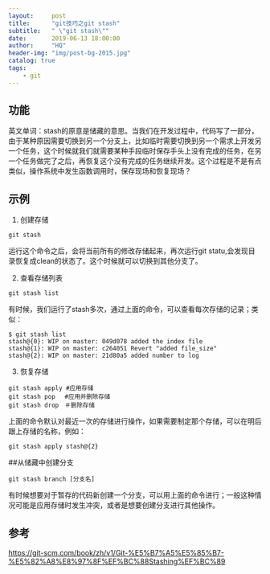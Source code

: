 ```yaml
---
layout:     post
title:      "git技巧之git stash"
subtitle:   " \"git stash\""
date:       2019-06-13 18:00:00
author:     "HQ"
header-img: "img/post-bg-2015.jpg"
catalog: true
tags:
    - git
---
```


## 功能
英文单词：stash的原意是储藏的意思。当我们在开发过程中，代码写了一部分，由于某种原因需要切换到另一个分支上，比如临时需要切换到另一个需求上开发另一个任务，这个时候就我们就需要某种手段临时保存手头上没有完成的任务，在另一个任务做完了之后，再恢复这个没有完成的任务继续开发。这个过程是不是有点类似，操作系统中发生函数调用时，保存现场和恢复现场？

## 示例
1. 创建存储
```  
git stash
```
运行这个命令之后，会将当前所有的修改存储起来，再次运行git statu,会发现目录恢复成clean的状态了。这个时候就可以切换到其他分支了。

2. 查看存储列表
```
git stash list
```
有时候，我们运行了stash多次，通过上面的命令，可以查看每次存储的记录；类似：
```
$ git stash list
stash@{0}: WIP on master: 049d078 added the index file
stash@{1}: WIP on master: c264051 Revert "added file_size"
stash@{2}: WIP on master: 21d80a5 added number to log
```

3. 恢复存储

```    
git stash apply #应用存储
git stash pop　 #应用并删除存储
git stash drop　＃删除存储
```

上面的命令默认对最近一次的存储进行操作，如果需要制定那个存储，可以在明后跟上存储的名称，例如：
```
git stash apply stash@{2}
```

##从储藏中创建分支
```
git stash branch [分支名]
```
有时候想要对于暂存的代码新创建一个分支，可以用上面的命令进行；一般这种情况可能是应用存储时发生冲突，或者是想要创建分支进行其他操作。

## 参考

https://git-scm.com/book/zh/v1/Git-%E5%B7%A5%E5%85%B7-%E5%82%A8%E8%97%8F%EF%BC%88Stashing%EF%BC%89